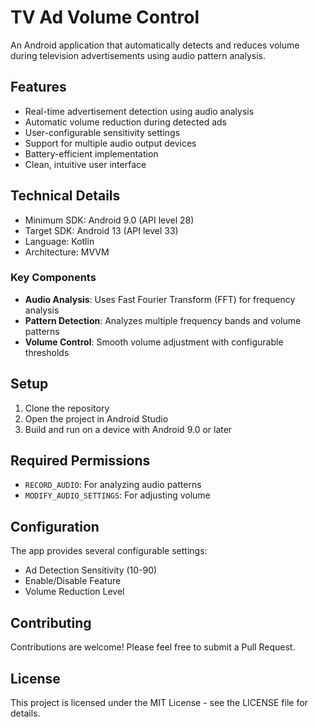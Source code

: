 # TV Ad Volume Control

An Android application that automatically detects and reduces volume during television advertisements using audio pattern analysis.

## Features

- Real-time advertisement detection using audio analysis
- Automatic volume reduction during detected ads
- User-configurable sensitivity settings
- Support for multiple audio output devices
- Battery-efficient implementation
- Clean, intuitive user interface

## Technical Details

- Minimum SDK: Android 9.0 (API level 28)
- Target SDK: Android 13 (API level 33)
- Language: Kotlin
- Architecture: MVVM

### Key Components

- **Audio Analysis**: Uses Fast Fourier Transform (FFT) for frequency analysis
- **Pattern Detection**: Analyzes multiple frequency bands and volume patterns
- **Volume Control**: Smooth volume adjustment with configurable thresholds

## Setup

1. Clone the repository
2. Open the project in Android Studio
3. Build and run on a device with Android 9.0 or later

## Required Permissions

- `RECORD_AUDIO`: For analyzing audio patterns
- `MODIFY_AUDIO_SETTINGS`: For adjusting volume

## Configuration

The app provides several configurable settings:

- Ad Detection Sensitivity (10-90)
- Enable/Disable Feature
- Volume Reduction Level

## Contributing

Contributions are welcome! Please feel free to submit a Pull Request.

## License

This project is licensed under the MIT License - see the LICENSE file for details.
